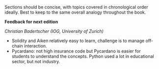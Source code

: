 Sections should be concise, with topics covered in chronological order ideally. Best to keep to the same overall analogy throughout the book.

**Feedback for next edition**

_Christian Badertscher (IOG, University of Zurich)_

- Solidity and Aiken relatively easy to learn, challenge is to manage off-chain interaction.
- Pycardano: not high insurance code but Pycardano is easier for students to understand the concepts. Python used a lot in educational sector, but not industry.
